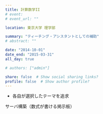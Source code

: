 ```yaml
---
title: 計算数学II
# event: 
# event_url: ""

location: 東京大学 理学部

summary: "ティーチング・アシスタントとしての補助"
# abstract: ""

date: "2014-10-01"
date_end: "2015-03-31"
all_day: true

# authors: ["admin"]

share: false  # Show social sharing links?
profile: false  # Show author profile?
---
```


- 各自が選択したテーマを追求

サーバ構築（数式が書ける掲示板）
